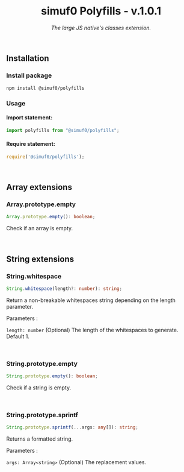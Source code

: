 <h1 align="center">simuf0 Polyfills - v.1.0.1</h1>

<p align="center">
  <i>The large JS native's classes extension.</i>
</p>

<br>

## Installation

### Install package

```
npm install @simuf0/polyfills
```

### Usage

#### Import statement:

```js
import polyfills from "@simuf0/polyfills";
```

#### Require statement:

```js
require('@simuf0/polyfills');
```

<br>

## Array extensions

### Array.prototype.empty

```ts
Array.prototype.empty(): boolean;
```

Check if an array is empty.

<br>

## String extensions

### String.whitespace

```ts
String.whitespace(length?: number): string;
```

Return a non-breakable whitespaces string depending on the length parameter.

Parameters :

`length: number` (Optional) The length of the whitespaces to generate. Default 1.

<br>

### String.prototype.empty

```ts
String.prototype.empty(): boolean;
```

Check if a string is empty.

<br>

### String.prototype.sprintf

```ts
String.prototype.sprintf(...args: any[]): string;
```

Returns a formatted string.

Parameters :

`args: Array<string>` (Optional) The replacement values.
